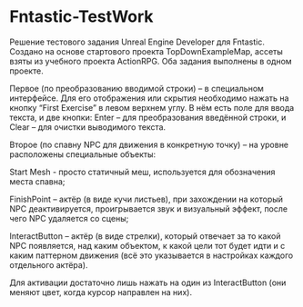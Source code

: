 # Fntastic-TestWork
Решение тестового задания Unreal Engine Developer для Fntastic. Создано на основе стартового проекта TopDownExampleMap, ассеты взяты из учебного проекта ActionRPG.
Оба задания выполнены в одном проекте.

Первое (по преобразованию вводимой строки) – в специальном интерфейсе. Для его отображения или скрытия необходимо нажать на кнопку “First Exercise” в левом верхнем углу.  В нём есть поле для ввода текста, и две кнопки: Enter – для преобразования введённой строки, и Clear – для очистки выводимого текста.

Второе (по спавну NPC для движения в конкретную точку) – на уровне расположены специальные объекты: 

Start Mesh - просто статичный меш, используется для обозначения места спавна;

FinishPoint – актёр (в виде кучи листьев), при захождении на который NPC деактивируется, проигрывается звук и визуальный эффект, после чего NPC удаляется со сцены;

InteractButton – актёр (в виде стрелки), который отвечает за то какой NPC появляется, над каким объектом, к какой цели тот будет идти и с каким паттерном движения (всё это указывается в настройках каждого отдельного актёра).

Для активации достаточно лишь нажать на один из InteractButton (они меняют цвет, когда курсор направлен на них). 
